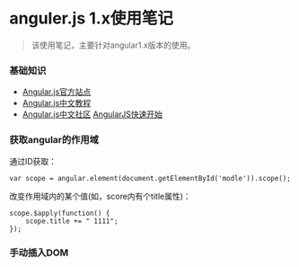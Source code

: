 anguler.js 1.x使用笔记
=======================

>该使用笔记，主要针对angular1.x版本的使用。

### 基础知识

* [Angular.js官方站点](https://angularjs.org/)
* [Angular.js中文教程](http://www.runoob.com/angularjs/angularjs-tutorial.html)
* [Angular.js中文社区](http://www.angularjs.cn/)  [AngularJS快速开始](http://www.angularjs.cn/A002)

### 获取angular的作用域

通过ID获取：

	var scope = angular.element(document.getElementById('modle')).scope();
	
改变作用域内的某个值(如，score内有个title属性)：

	scope.$apply(function() {
		scope.title += " 1111";
	});

### 手动插入DOM


